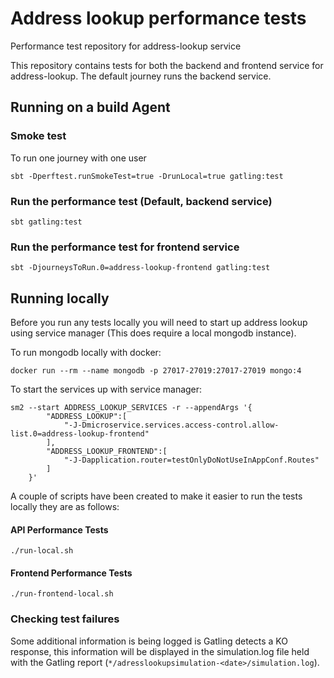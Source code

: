
Address lookup performance tests
===================

Performance test repository for address-lookup service

This repository contains tests for both the backend and frontend service for address-lookup. The default journey runs the backend service.

## Running on a build Agent
    
### Smoke test

To run one journey with one user
```
sbt -Dperftest.runSmokeTest=true -DrunLocal=true gatling:test
```

### Run the performance test (Default, backend service)
```
sbt gatling:test
```

### Run the performance test for frontend service
```
sbt -DjourneysToRun.0=address-lookup-frontend gatling:test
```

## Running locally

Before you run any tests locally you will need to start up address lookup using service manager (This does require a local mongodb instance).

To run mongodb locally with docker:

```
docker run --rm --name mongodb -p 27017-27019:27017-27019 mongo:4
```
To start the services up with service manager:

```
sm2 --start ADDRESS_LOOKUP_SERVICES -r --appendArgs '{  
        "ADDRESS_LOOKUP":[                                                                           
            "-J-Dmicroservice.services.access-control.allow-list.0=address-lookup-frontend"
        ],
        "ADDRESS_LOOKUP_FRONTEND":[
            "-J-Dapplication.router=testOnlyDoNotUseInAppConf.Routes"                                    
        ]
    }'    
```

A couple of scripts have been created to make it easier to run the tests locally they are as follows:

#### API Performance Tests

```./run-local.sh```

#### Frontend Performance Tests

```./run-frontend-local.sh```

### Checking test failures

Some additional information is being logged is Gatling detects a KO response, this information will be displayed in the simulation.log file held with the Gatling report (`*/adresslookupsimulation-<date>/simulation.log`).

